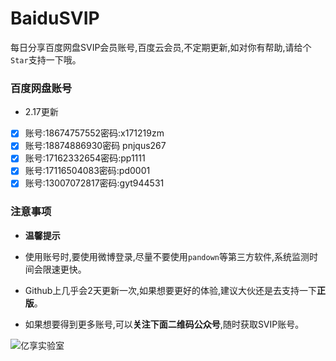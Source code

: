 # BaiduSVIP

每日分享百度网盘SVIP会员账号,百度云会员,不定期更新,如对你有帮助,请给个`Star`支持一下哦。

### 百度网盘账号 

- 2.17更新

- [x] 账号:18674757552密码:x171219zm
- [x] 账号:18874886930密码 pnjqus267
- [x] 账号:17162332654密码:pp1111
- [x] 账号:17116504083密码:pd0001
- [x] 账号:13007072817密码:gyt944531

### 注意事项

- **温馨提示**

- 使用账号时,要使用微博登录,尽量不要使用`pandown`等第三方软件,系统监测时间会限速更快。

- Github上几乎会2天更新一次,如果想要更好的体验,建议大伙还是去支持一下**正版**。

- 如果想要得到更多账号,可以**关注下面二维码公众号**,随时获取SVIP账号。

![亿享实验室](https://ae01.alicdn.com/kf/H5082b6f3bdfc456bb7b5de0f9c104212L.png)
